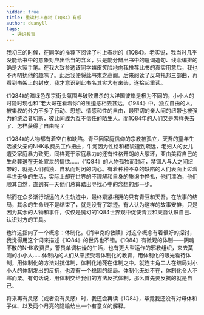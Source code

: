 ```yaml
---
hidden: true
title: 重读村上春树《1Q84》有感
author: duanyll
tags:
  - 通识教育
---
```


我初三的时候，在同学的推荐下阅读了村上春树的《1Q84》。老实说，我当时几乎没能给书中的意象对应出恰当的含义，只是能分辨出书中的遣词造句、线索编排的确是大家手笔。在我大致参透该同学嬉皮笑脸地向我推荐此书的真实用意后，我也不再叨扰他的趣味了。此后我便将此书束之高阁。后来阅读了反乌托邦三部曲，再看到书架上的封皮，我才意识到此书名其实大有来头，遂拾起重读。

《1Q84》的暗绿色东京街头氛围与破败肃杀的大洋国彼岸是极为不同的，小小人的时隐时现也和“老大哥在看着你”的压迫感相去甚远。《1984》中，独立自由的人，被集权的外力不多了行动、思想、情感和性的自由，最密切的亲人间的纽带也被强力的统治者切断，彼此间成为互不信任的陌生人。而1Q84年的人们又是怎样失去了、怎样获得了自由呢？

《1Q84》的人物都有着空白和缺陷。青豆因家庭信仰的宗教被孤立，天吾的童年生活被父亲的NHK收费员工作扭曲，牛河因为性格和相貌遭到疏远，老妇人的女儿遭受家庭暴力致死，同样死于家庭暴力的还有性格开朗的大冢环，亚由美将自己的生命葬送在无处宣泄的情欲……《1Q84》的人物孤独而封闭，禁锢人与人之间纽带的，就是人们孤独、自私而封闭的内心。有着种种不幸的缺陷的人们表面上过着与世无争的生活，实际上却在世界的不理解和自身的质询中挣扎，他们漂泊，他们顺其自然，直到有一天他们总算踏出寻找心中的念想的那一步。

然而在众多渐行渐远的人生轨迹中，最终紧紧相拥的只有青豆和天吾。在故事的结局，其余的生命线不是结束了，就是没有了踪迹。有人认为这样的故事安排，只是因为其余的人物和事件，仅仅是魔幻的1Q84世界观中促使青豆和天吾认识自己、认识对方的工具。

也许这指向了一个概念：体制化。《肖申克的救赎》对这个概念有着很好的探讨，我觉得用这个词来描述《1Q84》的世界也不错。《1Q84》有微观的体制——阴魂不散的NHK收费员，警员单调枯燥的生活，也有更大型运作的邪教组织，来去莫测的小小人……体制内的人们从来接受着体制化的教育，用体制化的眼光看待体制，用体制化的方法对抗体制，体制化地死在体制之中。就连主角二人在结局对小小人的体制发出的反抗，也没有一个稳固的结局。体制化无处不在，体制化令人不寒而栗。有句话说，用体制交给我们的方法反抗体制，那么首先要反抗的就是自己。

将来再有灵感（或者没有灵感）时，我还会再读《1Q84》，毕竟我还没有对母体和子体、以及两个月亮的隐喻给出一个有意义的解释。
